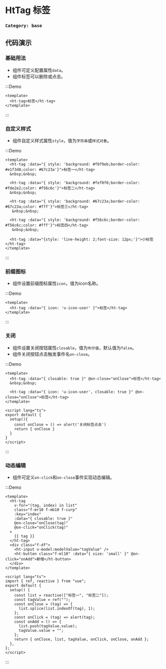 # HtTag 标签

### `Category: base`

## 代码演示


### 基础用法

- 组件可定义配置属性`data`。
- 组件标签可以删除或点击。

:::Demo
```vue demo 
<template>
  <ht-tag>标签</ht-tag>
</template>
```
:::


### 自定义样式

- 组件自定义样式属性`style`，值为`字符串`或`样式对象`。

:::Demo
```vue demo 
<template>
  <ht-tag :data="{ style: 'background: #f0f9eb;border-color: #e1f3d8;color: #67c23a'}">标签一</ht-tag>
  &nbsp;&nbsp;
   
  <ht-tag :data="{ style: 'background: #fef0f0;border-color: #fde2e2;color: #f56c6c'}">标签二</ht-tag>
  &nbsp;&nbsp;

  <ht-tag :data="{ style: 'background: #67c23a;border-color: #67c23a;color: #fff'}">标签三</ht-tag>
   &nbsp;&nbsp;

  <ht-tag :data="{ style: 'background: #f56c6c;border-color: #f56c6c;color: #fff'}">标签四</ht-tag>
   &nbsp;&nbsp;

  <ht-tag :data="{style: 'line-height: 2;font-size: 12px;'}">小标签</ht-tag>
</template>
```
:::


### 前缀图标

- 组件设置前缀图标属性`icon`，值为icon名称。


:::Demo
```vue demo 
<template>
  <ht-tag :data="{ icon: 'u-icon-user' }">标签</ht-tag>
</template>
```
:::


### 关闭

- 组件设置关闭按钮属性`closable`，值为`布尔值`，默认值为`false`。
- 组件关闭按钮点击触发事件名`on-close`。


:::Demo
```vue demo 
<template>
  <ht-tag :data="{ closable: true }" @on-close="onClose">标签</ht-tag>
  &nbsp;&nbsp;

  <ht-tag :data="{ icon: 'u-icon-user', closable: true }" @on-close="onClose">标签</ht-tag>
</template>

<script lang="ts">
export default {
  setup(){
    const onClose = () => alert('关闭标签点击')
    return { onClose }
  }
}
</script>
```
:::


### 动态编辑

- 组件可定义`on-click`和`on-close`事件实现动态编辑。

:::Demo
```vue demo 
<template>
  <ht-tag
    v-for="(tag, index) in list"
    class="f-mr10 f-mb10 f-curp"
    :key="index"
    :data="{ closable: true }"
    @on-close="onClose(tag)"
    @on-click="onClick(tag)"
  >
    {{ tag }}
  </ht-tag>
  <div class="f-df">
    <ht-input v-model:modelValue="tagValue" />
    <ht-button class="f-ml10" :data="{ size: 'small' }" @on-click="onAdd">新增</ht-button>
  </div>
</template>

<script lang="ts">
import { ref, reactive } from "vue";
export default {
  setup() {
    const list = reactive(["标签一", "标签二"]);
    const tagValue = ref("");
    const onClose = (tag) => {
      list.splice(list.indexOf(tag), 1);
    };
    const onClick = (tag) => alert(tag);
    const onAdd = () => {
      list.push(tagValue.value);
      tagValue.value = "";
    };
    return { onClose, list, tagValue, onClick, onClose, onAdd };
  },
};
</script>
```
:::